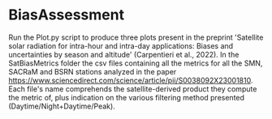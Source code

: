 # BiasAssessment

Run the Plot.py script to produce three plots present in the preprint 'Satellite solar radiation for intra-hour and intra-day applications: Biases and uncertainties by season and altitude' (Carpentieri et al., 2022).
In the SatBiasMetrics folder the csv files containing all the metrics for all the SMN, SACRaM and BSRN stations analyzed in the paper https://www.sciencedirect.com/science/article/pii/S0038092X23001810. Each file's name comprehends the satellite-derived product they compute the metric of, plus indication on the various filtering method presented (Daytime/Night+Daytime/Peak).
